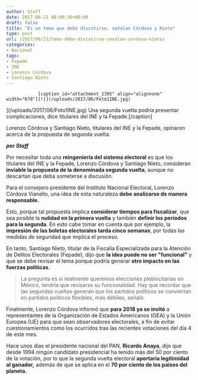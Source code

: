 ```yaml
---
author: Staff
date: 2017-06-21 06:00:36+00:00
draft: false
title: "Es un tema que debe discutirse, señalan Córdova y Nieto"
type: post
url: /2017/06/21/tema-debe-discutirse-senalan-cordova-nieto/
categories:
- Nacional
tags:
- Fepade
- INE
- Lorenzo Córdova
- Santiago Nieto
---
```



				[caption id="attachment_1395" align="alignnone" width="678"][![](/uploads/2017/06/Foto1INE.jpg)
](/uploads/2017/06/Foto1INE.jpg) Una segunda vuelta podría presentar complicaciones, dice titulares del INE y la Fepade.[/caption]

Lorenzo Córdova y Santiago Nieto, titulares del INE y la Fepade, opinaron acerca de la propuesta de segunda vuelta.

_**por Staff**_

Por necesitar toda una **reingeniería del sistema electoral** es que los titulares del INE y la Fepade, Lorenzo Córdova y Santiago Nieto, consideran **inviable la propuesta de la denominada segunda vuelta**, aunque no descartan que deba someterse a discusión.

Para el consejero presidente del Instituto Nacional Electoral, Lorenzo Córdova Vianello, una idea de esta naturaleza **debe analizarse de manera responsable.**

Esto, porque tal propuesta implica **considerar tiempos para fiscalizar**, que sea posible la **nulidad en la primera vuelta** y también **definir los periodos para la segunda**. En esto cabe tomar en cuenta que por ejemplo, la **impresión de las boletas electorales tarda cinco semanas**, por todas las medidas de seguridad que implica el proceso.

En tanto, Santiago Nieto, titular de la Fiscalía Especializada para la Atención de Delitos Electorales (Fepade), dijo que **la idea puede no ser "funcional"** y que se debe revisar el tema porque podría generar **otro impacto en las fuerzas políticas.**


<blockquote>La pregunta es si realmente queremos elecciones plebiscitarias en México, tendría que revisarse su funcionalidad. Hay que recordar que las segundas vueltas generan que los partidos políticos se conviertan en partidos políticos flexibles, más débiles, señaló.</blockquote>


Finalmente, Lorenzo Córdova informó que **para 2018 ya se invitó** a representantes de la Organización de Estados Americanos (OEA) y la Unión Europea (UE) para que sean observadores electorales, a fin de evitar cuestionamientos como los ocurridos tras las recientes votaciones del día 4 de este mes.

Hace unos días el presidente nacional del PAN, **Ricardo Anaya**, dijo que desde 1994 ningún candidato presidencial ha tenido más del 50 por ciento de la votación, por lo que la segunda vuelta electoral **aportaría legitimidad al ganador,** además de que se aplica en el **70 por ciento de los países del planeta.**		
